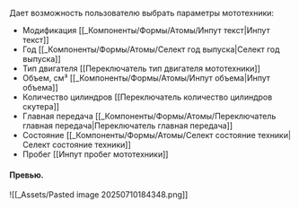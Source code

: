 Дает возможность пользователю выбрать параметры мототехники:
- Модификация [[_Компоненты/Формы/Атомы/Инпут текст|Инпут текст]]
- Год [[_Компоненты/Формы/Атомы/Селект год выпуска|Селект год выпуска]]
- Тип двигателя [[Переключатель тип двигателя мототехники]]
- Объем, см³ [[_Компоненты/Формы/Атомы/Инпут объема|Инпут объема]]
- Количество цилиндров [[Переключатель количество цилиндров скутера]]
- Главная передача [[_Компоненты/Формы/Атомы/Переключатель главная передача|Переключатель главная передача]]
- Состояние [[_Компоненты/Формы/Атомы/Селект состояние техники|Селект состояние техники]]
- Пробег [[Инпут пробег мототехники]]
#### Превью.
![[_Assets/Pasted image 20250710184348.png]]